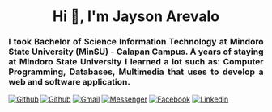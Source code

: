 <h1 align="center">Hi 👋, I'm Jayson Arevalo</h1>
<h3 align="justify">I took Bachelor of Science Information Technology at Mindoro State University (MinSU) - Calapan Campus. 
A years of staying at Mindoro State University I learned a lot such as: Computer Programming, Databases, Multimedia that uses to develop a web and software application.</h3>

[<img alt="Github" src="https://img.shields.io/badge/GitHub-%2312100E.svg?&style=for-the-badge&logo=Github&logoColor=white" />](https://github.com/jaysondevofficial/) 
[<img alt="Github" src="https://img.shields.io/badge/twitter-%231DA1F2.svg?&style=for-the-badge&logo=twitter&logoColor=white" />](https://twitter.com/CreativeTim)
[<img alt="Gmail" src="https://img.shields.io/badge/Gmail-D14836?style=for-the-badge&logo=gmail&logoColor=white" />](jaysonarevalo.official@gmail.com)
[<img alt="Messenger" src="https://img.shields.io/badge/Messenger-00B2FF?style=for-the-badge&logo=messenger&logoColor=white" />](https://www.facebook.com/jhayskie.cornejoolavera)
[<img alt="Facebook" src="https://img.shields.io/badge/Facebook-1877F2?style=for-the-badge&logo=facebook&logoColor=white" />](https://www.facebook.com/jhayskie.cornejoolavera)
[<img alt="Linkedin" src="https://img.shields.io/badge/LinkedIn-0077B5?style=for-the-badge&logo=linkedin&logoColor=white" />](https://www.linkedin.com/in/jayson-arevalo-200779282/)



<!---
JaysonDevOfficial/JaysonDevOfficial is a ✨ special ✨ repository because its `README.md` (this file) appears on your GitHub profile.
You can click the Preview link to take a look at your changes.
--->
